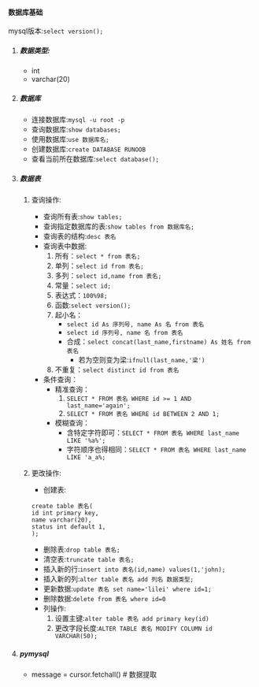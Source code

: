 #### 数据库基础
mysql版本:`select version();`

1. ##### 数据类型:
    * int
    * varchar(20)

2. ##### 数据库
    + 连接数据库:`mysql -u root -p`
    + 查询数据库:`show databases;`
    + 使用数据库:`use 数据库名;`
    + 创建数据库:`create DATABASE RUNOOB`
    + 查看当前所在数据库:`select database();`

3. ##### 数据表
    1. 查询操作:
        + 查询所有表:`show tables;`
        + 查询指定数据库的表:`show tables from 数据库名;`
        + 查询表的结构:`desc 表名`
        + 查询表中数据:
            1. 所有：`select * from 表名;`
            2. 单列：`select id from 表名;`
            3. 多列：`select id,name from 表名;` 
            4. 常量：`select id;`
            5. 表达式：`100%98;`
            6. 函数:`select version();`
            7. 起小名：
                *  `select id As 序列号, name As 名 from 表名`
                *  `select id 序列号, name 名 from 表名`
                * 合成：`select concat(last_name,firstname) As 姓名 from 表名`
                    - 若为空则变为梁:`ifnull(last_name,'梁')`
            8. 不重复：`select distinct id from 表名` 
        + 条件查询：
            * 精准查询：
                1. `SELECT * FROM 表名 WHERE id >= 1 AND last_name='again';`
                2. `SELECT * FROM 表名 WHERE id BETWEEN 2 AND 1;`
            * 模糊查询：
                + 含特定字符即可：`SELECT * FROM 表名 WHERE last_name LIKE '%a%';`
                + 字符顺序也得相同：`SELECT * FROM 表名 WHERE last_name LIKE 'a_a%;`
    
    2. 更改操作:
        + 创建表: 
        ```
        create table 表名(
        id int primary key,
        name varchar(20),
        status int default 1,
        );
        ```
        + 删除表:`drop table 表名;`
        + 清空表:`truncate table 表名;`
        - 插入新的行:`insert into 表名(id,name) values(1,'john);`
        + 插入新的列:`alter table 表名 add 列名 数据类型;`
        + 更新数据:`update 表名 set name='lilei' where id=1;`
        + 删除数据:`delete from 表名 where id=0`
        + 列操作:
            1. 设置主键:`alter table 表名 add primary key(id)`
            2. 更改字段长度:`ALTER TABLE 表名 MODIFY COLUMN id VARCHAR(50);`


4. ##### pymysql
    + message = cursor.fetchall() # 数据提取
